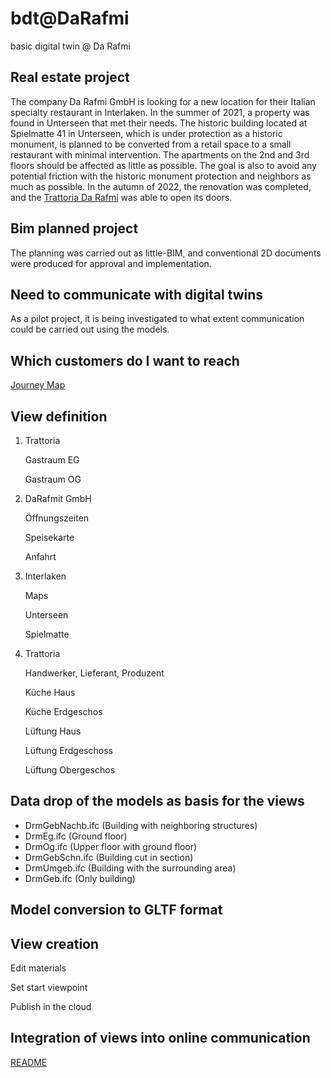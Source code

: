 # bdt@DaRafmi
basic digital twin @ Da Rafmi

## Real estate project
The company Da Rafmi GmbH is looking for a new location for their Italian specialty restaurant in Interlaken. In the summer of 2021, a property was found in Unterseen that met their needs. The historic building located at Spielmatte 41 in Unterseen, which is under protection as a historic monument, is planned to be converted from a retail space to a small restaurant with minimal intervention. The apartments on the 2nd and 3rd floors should be affected as little as possible. The goal is also to avoid any potential friction with the historic monument protection and neighbors as much as possible. In the autumn of 2022, the renovation was completed, and the [Trattoria Da Rafmi](https://www.darafmi.ch/index.html) was able to open its doors.


## Bim planned project
The planning was carried out as little-BIM, and conventional 2D documents were produced for approval and implementation.

## Need to communicate with digital twins
As a pilot project, it is being investigated to what extent communication could be carried out using the models.

## Which customers do I want to reach
[Journey Map](https://raw.githubusercontent.com/ulrich3110/BDT-e/main/bdtdrm23_journeymap.png)

## View definition
1. Trattoria

   Gastraum EG
   
   Gastraum OG
   
2. DaRafmit GmbH

   Öffnungszeiten

   Speisekarte
   
   Anfahrt

3. Interlaken

   Maps

   Unterseen

   Spielmatte

4. Trattoria

   Handwerker, Lieferant, Produzent

   Küche Haus

   Küche Erdgeschos

   Lüftung Haus

   Lüftung Erdgeschoss

   Lüftung Obergeschos


## Data drop of the models as basis for the views
- DrmGebNachb.ifc (Building with neighboring structures)
- DrmEg.ifc (Ground floor)
- DrmOg.ifc (Upper floor with ground floor)
- DrmGebSchn.ifc (Building cut in section)
- DrmUmgeb.ifc (Building with the surrounding area)
- DrmGeb.ifc (Only building)

## Model conversion to GLTF format

## View creation

Edit materials
   
Set start viewpoint
   
Publish in the cloud
   
## Integration of views into online communication


[README](https://github.com/ulrich3110/BDT-e/blob/main/README.md)
